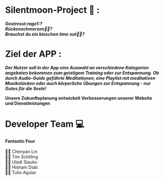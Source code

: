 # Silentmoon-Project :lotus_position: :
***Gestresst:rage1:?<br/> 
Rückenschmerzen:bowing_man:?<br/>
Brauchst du ein bisschen time out:lotus_position_man:?***

# Ziel der APP :
***Der Nutzer soll in der App eine Auswahl an verschiedene Kategorien angeboten bekommen zum geistigem Training oder zur Entspannung.
Ob durch Audio-Guide geführte Meditationen, eine Playlist mit meditativen Musikstücken oder auch körperliche Übungen zur Entspannung - nur Gutes für die Seele!***


**Unsere Zukunftsplanung entwickelt Verbesserungen unserer Website und Dienstleistungen** <br/>

# Developer Team :computer:<br/>

**Fantastic Four** <br/><br/>
:superhero_woman:  Chenyan Lin<br/>
:supervillain_man: Tim Schilling<br/>
:supervillain_man: Uladi Siauko<br/>
:supervillain_man: Hisham Diab<br/>
:supervillain_man: Tulio Aguiar<br/>
